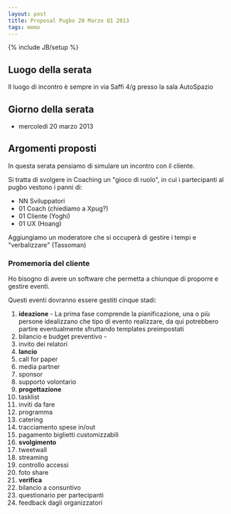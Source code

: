 ```yaml
---
layout: post
title: Proposal Pugbo 20 Marzo Q1 2013
tags: memo
---
```

{% include JB/setup %}

## Luogo della serata
Il luogo di incontro è sempre in via Saffi 4/g presso la sala AutoSpazio

## Giorno della serata
* mercoledì 20 marzo 2013

## Argomenti proposti
In questa serata pensiamo di simulare un incontro con il cliente.

Si tratta di svolgere in Coaching un "gioco di ruolo", in cui i partecipanti al pugbo vestono i panni di:
* NN Sviluppatori
* 01 Coach (chiediamo a Xpug?)
* 01 Cliente (Yoghi)
* 01 UX (Hoang)

Aggiungiamo un moderatore che si occuperà di gestire i tempi e "verbalizzare" (Tassoman)

### Promemoria del cliente
Ho bisogno di avere un software che permetta a chiunque di proporre e gestire eventi.

Questi eventi dovranno essere gestiti cinque stadi:
 1. __ideazione__ - La prima fase comprende la pianificazione, una o più persone idealizzano che tipo di evento realizzare, da qui potrebbero partire eventualmente sfruttando templates preimpostati
   1. bilancio e budget preventivo - 
   2. invito dei relatori
 2. __lancio__
   1. call for paper
   2. media partner
   3. sponsor
   4. supporto volontario
 3. __progettazione__
   1. tasklist
   2. inviti da fare
   3. programma
   4. catering
   5. tracciamento spese in/out
   6. pagamento biglietti customizzabili
 4. __svolgimento__
   1. tweetwall
   2. streaming
   3. controllo accessi
   4. foto share
 5. __verifica__
   1. bilancio a consuntivo
   2. questionario per partecipanti
   3. feedback dagli organizzatori


